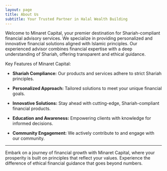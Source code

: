 ```yaml
---
layout: page
title: About Us
subtitle: Your Trusted Partner in Halal Wealth Building
---
```


Welcome to Minaret Capital, your premier destination for Shariah-compliant financial advisory services. We specialize in providing personalized and innovative financial solutions aligned with Islamic principles. Our experienced advisor combines financial expertise with a deep understanding of Shariah, offering transparent and ethical guidance.

Key Features of Minaret Capital:

- **Shariah Compliance:** Our products and services adhere to strict Shariah principles.

- **Personalized Approach:** Tailored solutions to meet your unique financial goals.

- **Innovative Solutions:** Stay ahead with cutting-edge, Shariah-compliant financial products.

- **Education and Awareness:** Empowering clients with knowledge for informed decisions.

- **Community Engagement:** We actively contribute to and engage with our community.

---

Embark on a journey of financial growth with Minaret Capital, where your prosperity is built on principles that reflect your values. Experience the difference of ethical financial guidance that goes beyond numbers.
